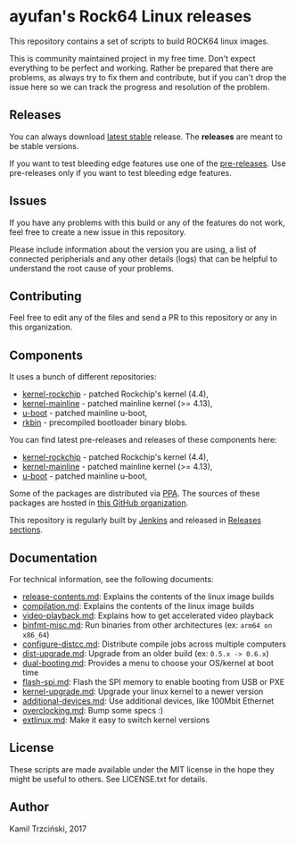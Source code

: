 # ayufan's Rock64 Linux releases

This repository contains a set of scripts to build ROCK64 linux images.

This is community maintained project in my free time. Don't expect everything to be perfect and working. Rather be prepared that there are problems, as always try to fix them and contribute, but if you can't drop the issue here so we can track the progress and resolution of the problem.

## Releases

You can always download [latest stable](https://github.com/ayufan-rock64/linux-build/releases/latest) release. The **releases** are meant to be stable versions.

If you want to test bleeding edge features use one of the [pre-releases](https://github.com/ayufan-rock64/linux-build/releases).
Use pre-releases only if you want to test bleeding edge features.

## Issues

If you have any problems with this build or any of the features do not work, feel free to create a new issue in this repository.

Please include information about the version you are using, a list of connected peripherials and any other details (logs) that can be helpful to understand the root cause of your problems.

## Contributing

Feel free to edit any of the files and send a PR to this repository or any in this organization.

## Components

It uses a bunch of different repositories:

- [kernel-rockchip](https://github.com/ayufan-rock64/linux-kernel) - patched Rockchip's kernel (4.4),
- [kernel-mainline](https://github.com/ayufan-rock64/linux-mainline-kernel) - patched mainline kernel (>= 4.13),
- [u-boot](https://github.com/ayufan-rock64/linux-u-boot) - patched mainline u-boot,
- [rkbin](https://github.com/ayufan-rock64/rkbin) - precompiled bootloader binary blobs.

You can find latest pre-releases and releases of these components here:
- [kernel-rockchip](https://github.com/ayufan-rock64/linux-kernel/releases/latest) - patched Rockchip's kernel (4.4),
- [kernel-mainline](https://github.com/ayufan-rock64/linux-mainline-kernel/releases/latest) - patched mainline kernel (>= 4.13),
- [u-boot](https://github.com/ayufan-rock64/linux-u-boot/releases/latest) - patched mainline u-boot,

Some of the packages are distributed via [PPA](https://launchpad.net/~ayufan/+archive/ubuntu/rock64-ppa/).
The sources of these packages are hosted in [this GitHub organization](https://github.com/ayufan-rock64).

This repository is regularly built by [Jenkins](https://jenkins.ayufan.eu/job/linux-build-rock-64/) and released in [Releases sections](https://github.com/ayufan-rock64/linux-build/releases).

## Documentation

For technical information, see the following documents:

- [release-contents.md](recipes/release-contents.md): Explains the contents of the linux image builds
- [compilation.md](recipes/release-contents.md): Explains the contents of the linux image builds
- [video-playback.md](recipes/video-playback.md): Explains how to get accelerated video playback
- [binfmt-misc.md](recipes/binfmt-misc.md): Run binaries from other architectures (ex: `arm64 on x86_64`)
- [configure-distcc.md](recipes/configure-distcc.md): Distribute compile jobs across multiple computers
- [dist-upgrade.md](recipes/dist-upgrade.md): Upgrade from an older build (ex: `0.5.x -> 0.6.x`)
- [dual-booting.md](recipes/dual-booting.md): Provides a menu to choose your OS/kernel at boot time
- [flash-spi.md](recipes/flash-spi.md): Flash the SPI memory to enable booting from USB or PXE
- [kernel-upgrade.md](recipes/kernel-upgrade.md): Upgrade your linux kernel to a newer version
- [additional-devices.md](recipes/additional-devices.md): Use additional devices, like 100Mbit Ethernet
- [overclocking.md](recipes/overclocking.md): Bump some specs :)
- [extlinux.md](recipes/extlinux.md): Make it easy to switch kernel versions

## License

These scripts are made available under the MIT license in the hope they might be useful to others. See LICENSE.txt for details.

## Author

Kamil Trzciński, 2017
